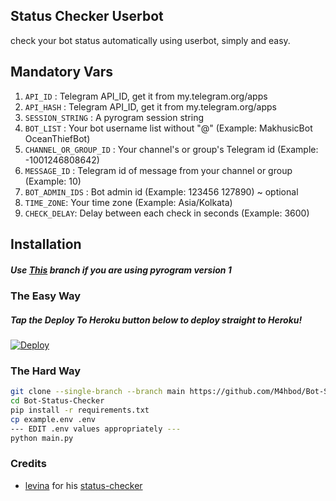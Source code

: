 ## Status Checker Userbot
check your bot status automatically using userbot, simply and easy.

## Mandatory Vars
1. `API_ID` : Telegram API_ID, get it from my.telegram.org/apps
2. `API_HASH` : Telegram API_ID, get it from my.telegram.org/apps
3. `SESSION_STRING` : A pyrogram session string
4. `BOT_LIST` : Your bot username list without "@" (Example: MakhusicBot OceanThiefBot)
5. `CHANNEL_OR_GROUP_ID` : Your channel's or group's Telegram id (Example: -1001246808642)
6. `MESSAGE_ID` : Telegram id of message from your channel or group (Example: 10)
7. `BOT_ADMIN_IDS` : Bot admin id (Example: 123456 127890) ~ optional
8. `TIME_ZONE`: Your time zone (Example: Asia/Kolkata)
9. `CHECK_DELAY`: Delay between each check in seconds (Example: 3600)

## Installation

##### Use [This](https://github.com/M4hbod/Bot-Status-Checker/tree/pyrogram-version-1) branch if you are using pyrogram version 1

### The Easy Way

##### Tap the Deploy To Heroku button below to deploy straight to Heroku!

[![Deploy](https://www.herokucdn.com/deploy/button.svg)](https://heroku.com/deploy?template=https://github.com/M4hbod/Bot-Status-Checker/tree/main)

### The Hard Way

```sh
git clone --single-branch --branch main https://github.com/M4hbod/Bot-Status-Checker/
cd Bot-Status-Checker
pip install -r requirements.txt
cp example.env .env
--- EDIT .env values appropriately ---
python main.py
```

### Credits
- [levina](https://github.com/levina-lab) for his [status-checker](https://github.com/levina-lab/status-checker)
